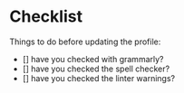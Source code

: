 # Checklist

Things to do before updating the profile:

* [] have you checked with grammarly?
* [] have you checked the spell checker?
* [] have you checked the linter warnings?
